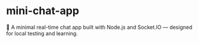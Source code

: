 # mini-chat-app
💬 A minimal real-time chat app built with Node.js and Socket.IO — designed for local testing and learning.
